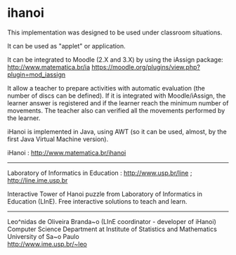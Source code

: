 # ihanoi

This implementation was designed to be used under classroom situations.

It can be used as "applet" or application.

It can be integrated to Moodle (2.X and 3.X) by using the iAssign package:
 http://www.matematica.br/ia
 https://moodle.org/plugins/view.php?plugin=mod_iassign
 
It allow a teacher to prepare activities with automatic evaluation (the number of discs can be defined).
If it is integrated with Moodle/iAssign, the learner answer is registered and if the learner reach the
minimum number of movements. The teacher also can verified all the movements performed by the learner.

iHanoi is implemented in Java, using AWT (so it can be used, almost, by the first Java Virtual Machine version).

iHanoi : http://www.matematica.br/ihanoi

---

Laboratory of Informatics in Education : http://www.usp.br/line ; http://line.ime.usp.br

Interactive Tower of Hanoi puzzle from Laboratory of Informatics in Education (LInE).
Free interactive solutions to teach and learn.

---

Leo^nidas de Oliveira Branda~o (LInE coordinator - developer of iHanoi)<br/>
Computer Science Department at Institute of Statistics and Mathematics<br/>
University of Sa~o Paulo<br/>
http://www.ime.usp.br/~leo

